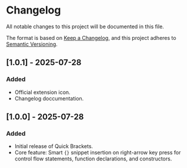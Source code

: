 # Changelog

All notable changes to this project will be documented in this file.

The format is based on [Keep a Changelog](https://keepachangelog.com/en/1.0.0/),
and this project adheres to [Semantic Versioning](https://semver.org/spec/v2.0.0.html).

## [1.0.1] - 2025-07-28

### Added
- Official extension icon.
- Changelog doccumentation.

## [1.0.0] - 2025-07-28
### Added
- Initial release of Quick Brackets.
- Core feature: Smart `{}` snippet insertion on right-arrow key press for control flow statements, function declarations, and constructors.